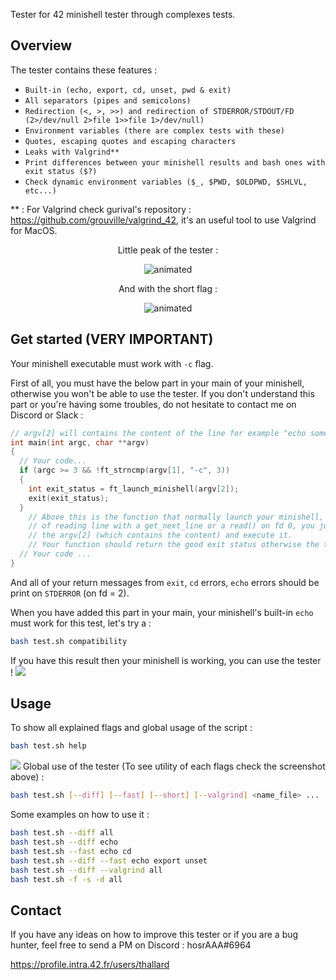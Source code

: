 
Tester for 42 minishell tester through complexes tests.

## Overview


The tester contains these features :
- ``Built-in (echo, export, cd, unset, pwd & exit)``
- ``All separators (pipes and semicolons)``
- ``Redirection (<, >, >>) and redirection of STDERROR/STDOUT/FD (2>/dev/null 2>file 1>>file 1>/dev/null)``
- ``Environment variables (there are complex tests with these)``
- ``Quotes, escaping quotes and escaping characters``
- ``Leaks with Valgrind**``
- ``Print differences between your minishell results and bash ones with exit status ($?)``
- ``Check dynamic environment variables ($_, $PWD, $OLDPWD, $SHLVL, etc...)``

** : For Valgrind check gurival's repository : https://github.com/grouville/valgrind_42, it's an useful tool to use Valgrind for MacOS.
<p align="center">Little peak of the tester :</p>
<p align="center">
  <img src="tmp/preview.gif" alt="animated" />
</p>
<p align="center">And with the short flag :</p>
<p align="center">
    <img src="https://i.gyazo.com/329fd26a0abc17e26f308aaa77a1d78f.gif" alt="animated" />
</p>

## Get started (VERY IMPORTANT)
Your minishell executable must work with ``-c`` flag.

First of all, you must have the below part in your main of your minishell, otherwise you won't be able to use the tester.
If you don't understand this part or you're having some troubles, do not hesitate to contact me on Discord or Slack :
```cpp
// argv[2] will contains the content of the line for example "echo something ; ls -la" 
int main(int argc, char **argv)
{
  // Your code...
  if (argc >= 3 && !ft_strncmp(argv[1], "-c", 3))
  {
    int exit_status = ft_launch_minishell(argv[2]);
    exit(exit_status);
  }
    // Above this is the function that normally launch your minishell, instead 
    // of reading line with a get_next_line or a read() on fd 0, you just have to get
    // the argv[2] (which contains the content) and execute it.
    // Your function should return the good exit status otherwise the tests may be considered as false.
  // Your code ...
}
```
And all of your return messages from ``exit``, ``cd`` errors, ``echo`` errors should be print on ``STDERROR`` (on fd = 2).


When you have added this part in your main, your minishell's built-in ``echo`` must work for this test, let's try a :
```bash
bash test.sh compatibility
```
If you have this result then your minishell is working, you can use the tester !
![](tmp/compatibility.png)
## Usage

To show all explained flags and global usage of the script :
```bash
bash test.sh help 
```
![](https://i.gyazo.com/8a8633c2e7ea7ebf9370f156eda45ab7.png)
Global use of the tester (To see utility of each flags check the screenshot above) :
```bash
bash test.sh [--diff] [--fast] [--short] [--valgrind] <name_file> ...
```
Some examples on how to use it :
```bash
bash test.sh --diff all
bash test.sh --diff echo 
bash test.sh --fast echo cd
bash test.sh --diff --fast echo export unset
bash test.sh --diff --valgrind all
bash test.sh -f -s -d all

```

## Contact
If you have any ideas on how to improve this tester or if you are a bug hunter, feel free to send a PM on Discord : hosrAAA#6964

https://profile.intra.42.fr/users/thallard
